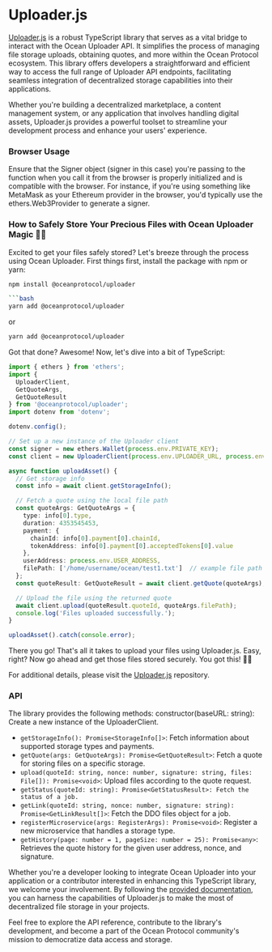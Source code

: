 # Uploader.js

<a href="https://github.com/oceanprotocol/uploader.js" target="_blank">Uploader.js</a> is a robust TypeScript library that serves as a vital bridge to interact with the Ocean Uploader API. It simplifies the process of managing file storage uploads, obtaining quotes, and more within the Ocean Protocol ecosystem. This library offers developers a straightforward and efficient way to access the full range of Uploader API endpoints, facilitating seamless integration of decentralized storage capabilities into their applications. 

Whether you're building a decentralized marketplace, a content management system, or any application that involves handling digital assets, Uploader.js provides a powerful toolset to streamline your development process and enhance your users' experience.

### Browser Usage

Ensure that the Signer object (signer in this case) you're passing to the function when you call it from the browser is properly initialized and is compatible with the browser. For instance, if you're using something like MetaMask as your Ethereum provider in the browser, you'd typically use the ethers.Web3Provider to generate a signer.

### How to Safely Store Your Precious Files with Ocean Uploader Magic 🌊✨

Excited to get your files safely stored? Let's breeze through the process using Ocean Uploader. First things first, install the package with npm or yarn:

```bash
npm install @oceanprotocol/uploader

```bash
yarn add @oceanprotocol/uploader
```

or

```bash
yarn add @oceanprotocol/uploader
```

Got that done? Awesome! Now, let's dive into a bit of TypeScript:

```typescript
import { ethers } from 'ethers';
import {
  UploaderClient,
  GetQuoteArgs,
  GetQuoteResult
} from '@oceanprotocol/uploader';
import dotenv from 'dotenv';

dotenv.config();

// Set up a new instance of the Uploader client
const signer = new ethers.Wallet(process.env.PRIVATE_KEY);
const client = new UploaderClient(process.env.UPLOADER_URL, process.env.UPLOADER_ACCOUNT, signer);

async function uploadAsset() {
  // Get storage info
  const info = await client.getStorageInfo();

  // Fetch a quote using the local file path
  const quoteArgs: GetQuoteArgs = {
    type: info[0].type,
    duration: 4353545453,
    payment: {
      chainId: info[0].payment[0].chainId,
      tokenAddress: info[0].payment[0].acceptedTokens[0].value
    },
    userAddress: process.env.USER_ADDRESS,
    filePath: ['/home/username/ocean/test1.txt']  // example file path
  };
  const quoteResult: GetQuoteResult = await client.getQuote(quoteArgs);

  // Upload the file using the returned quote
  await client.upload(quoteResult.quoteId, quoteArgs.filePath);
  console.log('Files uploaded successfully.');
}

uploadAsset().catch(console.error);

```

There you go! That's all it takes to upload your files using Uploader.js. Easy, right? Now go ahead and get those files stored securely. You got this! 🌟💾

For additional details, please visit the [Uploader.js](https://github.com/oceanprotocol/uploader.js) repository.

### API

The library provides the following methods:
constructor(baseURL: string): Create a new instance of the UploaderClient.
- ```getStorageInfo(): Promise<StorageInfo[]>```: Fetch information about supported storage types and payments.
- ```getQuote(args: GetQuoteArgs): Promise<GetQuoteResult>```: Fetch a quote for storing files on a specific storage.
- ```upload(quoteId: string, nonce: number, signature: string, files: File[]): Promise<void>```: Upload files according to the quote request.
- ```getStatus(quoteId: string): Promise<GetStatusResult>: Fetch the status of a job.```
- ```getLink(quoteId: string, nonce: number, signature: string): Promise<GetLinkResult[]>```: Fetch the DDO files object for a job.
- ```registerMicroservice(args: RegisterArgs): Promise<void>```: Register a new microservice that handles a storage type.
- ```getHistory(page: number = 1, pageSize: number = 25): Promise<any>```: Retrieves the quote history for the given user address, nonce, and signature.

Whether you're a developer looking to integrate Ocean Uploader into your application or a contributor interested in enhancing this TypeScript library, we welcome your involvement. By following the <a href="https://github.com/oceanprotocol/uploader.js" target="_blank">provided documentation</a>, you can harness the capabilities of Uploader.js to make the most of decentralized file storage in your projects. 

Feel free to explore the API reference, contribute to the library's development, and become a part of the Ocean Protocol community's mission to democratize data access and storage.